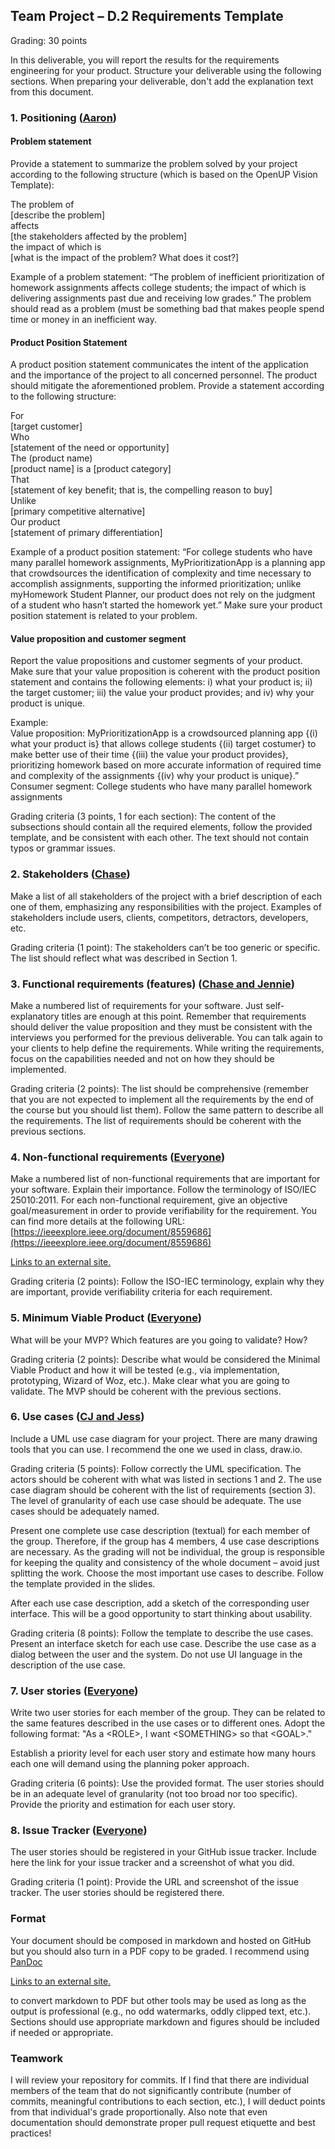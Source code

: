 ## Team Project – D.2 Requirements Template

Grading: 30 points

In this deliverable, you will report the results for the requirements engineering for your product. Structure your deliverable using the following sections. When preparing your deliverable, don't add the explanation text from this document. 


### 1. Positioning (<span style="text-decoration:underline;">Aaron</span>)


#### Problem statement

Provide a statement to summarize the problem solved by your project according to the following structure (which is based on the OpenUP Vision Template):

The problem of \
[describe the problem] \
affects \
[the stakeholders affected by the problem] \
the impact of which is \
[what is the impact of the problem? What does it cost?]

Example of a problem statement: “The problem of inefficient prioritization of homework assignments affects college students; the impact of which is delivering assignments past due and receiving low grades.” The problem should read as a problem (must be something bad that makes people spend time or money in an inefficient way.


#### Product Position Statement

A product position statement communicates the intent of the application and the importance of the project to all concerned personnel. The product should mitigate the aforementioned problem. Provide a statement according to the following structure:

For \
[target customer] \
Who \
[statement of the need or opportunity] \
The (product name) \
[product name] is a [product category] \
That \
[statement of key benefit; that is, the compelling reason to buy] \
Unlike \
[primary competitive alternative] \
Our product \
[statement of primary differentiation]

Example of a product position statement: “For college students who have many parallel homework assignments, MyPrioritizationApp is a planning app that crowdsources the identification of complexity and time necessary to accomplish assignments, supporting the informed prioritization; unlike myHomework Student Planner, our product does not rely on the judgment of a student who hasn’t started the homework yet.” Make sure your product position statement is related to your problem.


#### Value proposition and customer segment

Report the value propositions and customer segments of your product. Make sure that your value proposition is coherent with the product position statement and contains the following elements: i) what your product is; ii) the target customer; iii) the value your product provides; and iv) why your product is unique.

Example: \
Value proposition: MyPrioritizationApp is a crowdsourced planning app {(i) what your product is} that allows college students {(ii) target costumer} to make better use of their time {(iii) the value your product provides}, prioritizing homework based on more accurate information of required time and complexity of the assignments {(iv) why your product is unique}.” \
Consumer segment: College students who have many parallel homework assignments

Grading criteria (3 points, 1 for each section): The content of the subsections should contain all the required elements, follow the provided template, and be consistent with each other. The text should not contain typos or grammar issues.


### 2. Stakeholders (<span style="text-decoration:underline;">Chase</span>)

Make a list of all stakeholders of the project with a brief description of each one of them, emphasizing any responsibilities with the project. Examples of stakeholders include users, clients, competitors, detractors, developers, etc.

Grading criteria (1 point): The stakeholders can’t be too generic or specific. The list should reflect what was described in Section 1.


### 3. Functional requirements (features) (<span style="text-decoration:underline;">Chase and Jennie</span>)

Make a numbered list of requirements for your software. Just self-explanatory titles are enough at this point. Remember that requirements should deliver the value proposition and they must be consistent with the interviews you performed for the previous deliverable. You can talk again to your clients to help define the requirements. While writing the requirements, focus on the capabilities needed and not on how they should be implemented.

Grading criteria (2 points): The list should be comprehensive (remember that you are not expected to implement all the requirements by the end of the course but you should list them). Follow the same pattern to describe all the requirements. The list of requirements should be coherent with the previous sections.


### 4. Non-functional requirements (<span style="text-decoration:underline;">Everyone</span>)

Make a numbered list of non-functional requirements that are important for your software. Explain their importance. Follow the terminology of ISO/IEC 25010:2011. For each non-functional requirement, give an objective goal/measurement in order to provide verifiability for the requirement. You can find more details at the following URL: \
[https://ieeexplore.ieee.org/document/8559686](https://ieeexplore.ieee.org/document/8559686)


[Links to an external site.](https://ieeexplore.ieee.org/document/8559686)

Grading criteria (2 points): Follow the ISO-IEC terminology, explain why they are important, provide verifiability criteria for each requirement.


### 5. Minimum Viable Product (<span style="text-decoration:underline;">Everyone</span>)

What will be your MVP? Which features are you going to validate? How?

Grading criteria (2 points): Describe what would be considered the Minimal Viable Product and how it will be tested (e.g., via implementation, prototyping, Wizard of Woz, etc.). Make clear what you are going to validate. The MVP should be coherent with the previous sections.


### 6. Use cases (<span style="text-decoration:underline;">CJ and Jess</span>)

Include a UML use case diagram for your project. There are many drawing tools that you can use.  I recommend the one we used in class, draw.io.

Grading criteria (5 points): Follow correctly the UML specification. The actors should be coherent with what was listed in sections 1 and 2. The use case diagram should be coherent with the list of requirements (section 3). The level of granularity of each use case should be adequate. The use cases should be adequately named.

Present one complete use case description (textual) for each member of the group. Therefore, if the group has 4 members, 4 use case descriptions are necessary. As the grading will not be individual, the group is responsible for keeping the quality and consistency of the whole document – avoid just splitting the work. Choose the most important use cases to describe. Follow the template provided in the slides.

After each use case description, add a sketch of the corresponding user interface. This will be a good opportunity to start thinking about usability. 

Grading criteria (8 points): Follow the template to describe the use cases. Present an interface sketch for each use case. Describe the use case as a dialog between the user and the system. Do not use UI language in the description of the use case.


### 7. User stories (<span style="text-decoration:underline;">Everyone</span>)

Write two user stories for each member of the group. They can be related to the same features described in the use cases or to different ones. Adopt the following format: "As a &lt;ROLE>, I want &lt;SOMETHING> so that &lt;GOAL>." 

Establish a priority level for each user story and estimate how many hours each one will demand using the planning poker approach. 

Grading criteria (6 points): Use the provided format. The user stories should be in an adequate level of granularity (not too broad nor too specific). Provide the priority and estimation for each user story.


### 8. Issue Tracker (<span style="text-decoration:underline;">Everyone</span>)

The user stories should be registered in your GitHub issue tracker. Include here the link for your issue tracker and a screenshot of what you did. 

Grading criteria (1 point): Provide the URL and screenshot of the issue tracker. The user stories should be registered there.


### Format

Your document should be composed in markdown and hosted on GitHub but you should also turn in a PDF copy to be graded.  I recommend using [PanDoc](https://pandoc.org/)


[Links to an external site.](https://pandoc.org/)

 to convert markdown to PDF but other tools may be used as long as the output is professional (e.g., no odd watermarks, oddly clipped text, etc.).  Sections should use appropriate markdown and figures should be included if needed or appropriate.


### Teamwork

I will review your repository for commits.  If I find that there are individual members of the team that do not significantly contribute (number of commits, meaningful contributions to each section, etc.), I will deduct points from that individual's grade proportionally.  Also note that even documentation should demonstrate proper pull request etiquette and best practices!
